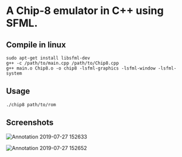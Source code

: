 # A Chip-8 emulator in C++ using SFML.

## Compile in linux
```
sudo apt-get install libsfml-dev
g++ -c /path/to/main.cpp /path/to/Chip8.cpp
g++ main.o Chip8.o -o chip8 -lsfml-graphics -lsfml-window -lsfml-system
```

## Usage
`./chip8 path/to/rom`

## Screenshots
![Annotation 2019-07-27 152633](https://user-images.githubusercontent.com/34605386/61994525-ff2f3900-b083-11e9-9feb-3530b99a48b2.jpg)

![Annotation 2019-07-27 152652](https://user-images.githubusercontent.com/34605386/61994526-01919300-b084-11e9-84cd-c2963c3c0c28.jpg)
